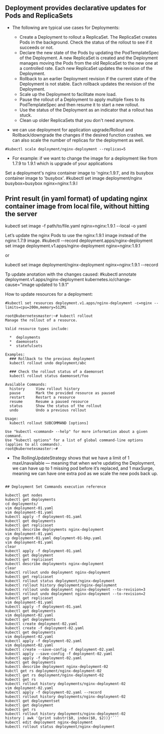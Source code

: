 ## Deployment provides declarative updates for Pods and ReplicaSets
- The following are typical use cases for Deployments:
  - Create a Deployment to rollout a ReplicaSet. The ReplicaSet creates Pods in the background. Check the status of the rollout to see if it succeeds or not.
  - Declare the new state of the Pods by updating the PodTemplateSpec of the Deployment. A new ReplicaSet is created and the Deployment manages moving the Pods from the old ReplicaSet to the new one at a controlled rate. Each new ReplicaSet updates the revision of the Deployment.
  - Rollback to an earlier Deployment revision if the current state of the Deployment is not stable. Each rollback updates the revision of the Deployment.
  - Scale up the Deployment to facilitate more load.
  - Pause the rollout of a Deployment to apply multiple fixes to its PodTemplateSpec and then resume it to start a new rollout.
  - Use the status of the Deployment as an indicator that a rollout has stuck.
  - Clean up older ReplicaSets that you don't need anymore.

- we can use deployment for application upgrade/Rollout and Rollback/downgrade the changes if the desired function crashes. we can also scale the number of replicas for the deployment as well.
```
#kubectl scale deployment/nginx-deployment --replicas=5
```

- For example:
if we want to change the image for a deployment like from 1.7.9 to 1.9.1 which is upgrade of your applications

Set a deployment's nginx container image to 'nginx:1.9.1', and its busybox container image to 'busybox'.
#kubectl set image deployment/nginx busybox=busybox nginx=nginx:1.9.l

## Print result (in yaml format) of updating nginx container image from local file, without hitting the server
kubectl set image -f path/to/file.yaml nginx=nginx:1.9.1 --local -o yaml

Let’s update the nginx Pods to use the nginx:1.9.1 image instead of the nginx:1.7.9 image.
#kubectl --record deployment.apps/nginx-deployment set image deployment.v1.apps/nginx-deployment nginx=nginx:1.9.1

or

kubectl set image deployment/nginx-deployment nginx=nginx:1.9.1 --record

Tp update anotation with the changes caused:
#kubectl annotate deployment.v1.apps/nginx-deployment kubernetes.io/change-cause="image updated to 1.9.1"

How to update resources for a deployment:
```
#kubectl set resources deployment.v1.apps/nginx-deployment -c=nginx --limits=cpu=200m,memory=512Mi

root@kubernetesmaster:~# kubectl rollout
Manage the rollout of a resource.

Valid resource types include:

  *  deployments
  *  daemonsets
  *  statefulsets

Examples:
  ### Rollback to the previous deployment
  kubectl rollout undo deployment/abc

  ### Check the rollout status of a daemonset
  kubectl rollout status daemonset/foo

Available Commands:
  history     View rollout history
  pause       Mark the provided resource as paused
  restart     Restart a resource
  resume      Resume a paused resource
  status      Show the status of the rollout
  undo        Undo a previous rollout

Usage:
  kubectl rollout SUBCOMMAND [options]

Use "kubectl <command> --help" for more information about a given command.
Use "kubectl options" for a list of global command-line options (applies to all commands).
root@kubernetesmaster:~#
```
- The RollingUpdateStrategy shows that we have a limit of 1 maxUnavailable — meaning that when we’re updating the Deployment, we can have up to 1 missing pod before it’s replaced, and 1 maxSurge, meaning we can have one extra pod as we scale the new pods back up.

```

## Deployment Set Commands execution reference

kubectl get nodes
kubectl get deployments
cd deployments/
vim deployment-01.yaml 
vim deployment-01.yaml 
kubectl apply -f deployment-01.yaml 
kubectl get deployments
kubectl get replicaset
kubectl describe deployments nginx-deployment
vim deployment-01.yaml 
cp deployment-01.yaml deployment-01-bkp.yaml
vim deployment-01.yaml
clear
kubectl apply -f deployment-01.yaml 
kubectl get deployment
kubectl get replicaset
kubectl describe deployments nginx-deployment
clear
kubectl rollout undo deployment nginx-deployment
kubectl get replicaset
kubectl rollout status deployment/nginx-deployment
kubectl rollout history deployment/nginx-deployment
kubectl rollout undo deployment nginx-deployment --to-revision=3
kubectl rollout undo deployment nginx-deployment --to-revision=2
kubectl get replicaset
vim deployment-01.yaml 
kubectl apply -f deployment-01.yaml 
kubectl get deployments
vim deployment-02.yaml
kubectl get deployments
kubectl create deployment-02.yaml 
kubectl create -f deployment-02.yaml 
kubectl get deployments
vim deployment-02.yaml 
kubectl apply -f deployment-02.yaml 
vim deployment-02.yaml 
kubectl create --save-config -f deployment-02.yaml 
kubectl apply --save-config -f deployment-02.yaml 
kubectl apply -f deployment-02.yaml 
kubectl get deployments
kubectl describe deployment nginx-deployment-02
kubctl get rs deployment/nginx-deployment-02
kubectl get rs deployment/nginx-deployment-02
kubectl get rs
kubectl rollout history deployments/nginx-deployment-02
vim deployment-02.yaml 
kubectl apply -f deployment-02.yaml --record
kubectl rollout history deployments/nginx-deployment-02
kubectl get deploymentset
kubectl get deployment
kubectl get rs
kubectl rollout history deployments/nginx-deployment-02
history | awk '{print substr($0, index($0, $2))}'```
kubectl edit deployment nginx-deployment
kubectl rollout status deployment/nginx-deployment
```